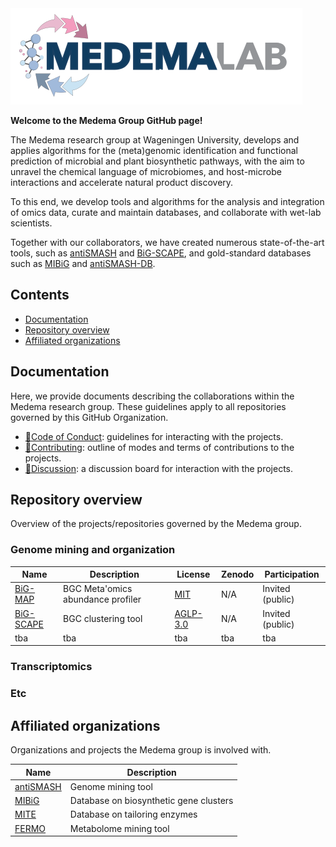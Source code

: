 <img src="./medema_group_logo.svg" style="max-width: 50vw;"/>


**Welcome to the Medema Group GitHub page!**

The Medema research group at Wageningen University, develops and applies algorithms for the (meta)genomic identification and functional prediction of microbial and plant biosynthetic pathways, with the aim to unravel the chemical language of microbiomes, and host-microbe interactions and accelerate natural product discovery. 

To this end, we develop tools and algorithms for the analysis and integration of omics data, curate and maintain databases, and collaborate with wet-lab scientists.

Together with our collaborators, we have created numerous state-of-the-art tools, such as [antiSMASH](https://antismash.secondarymetabolites.org) and [BiG-SCAPE](https://github.com/medema-group/BiG-SCAPE), and gold-standard databases such as [MIBiG](https://mibig.secondarymetabolites.org/) and [antiSMASH-DB](https://antismash-db.secondarymetabolites.org/).

Contents
-----------------
- [Documentation](#documentation)
- [Repository overview](#repository-overview)
- [Affiliated organizations](#affiliated-organizations)

## Documentation

Here, we provide documents describing the collaborations within the Medema research group.
These guidelines apply to all repositories governed by this GitHub Organization.

- [📜Code of Conduct](../CODE_OF_CONDUCT.md): guidelines for interacting with the projects.
- [🤝Contributing](../CONTRIBUTING.md): outline of modes and terms of contributions to the projects.
- [👥Discussion](TBA): a discussion board for interaction with the projects.

## Repository overview

Overview of the projects/repositories governed by the Medema group.

### Genome mining and organization

| Name                                                   | Description                       | License                                            | Zenodo | Participation |
|--------------------------------------------------------|-----------------------------------|----------------------------------------------------|--------|------------|
| [BiG-MAP](https://github.com/medema-group/BiG-MAP)   | BGC Meta'omics abundance profiler | [MIT](https://opensource.org/license/mit)      | N/A | Invited (public) |
| [BiG-SCAPE](https://github.com/medema-group/BiG-SCAPE) | BGC clustering tool             | [AGLP-3.0](https://opensource.org/license/agpl-v3) |  N/A | Invited (public) |
| tba | tba | tba | tba | tba | tba |

### Transcriptomics

### Etc

## Affiliated organizations

Organizations and projects the Medema group is involved with.

| Name                                      | Description                            |
|-------------------------------------------|----------------------------------------|
| [antiSMASH](https://github.com/antismash) | Genome mining tool                     |
| [MIBiG](https://github.com/mibig-secmet)  | Database on biosynthetic gene clusters |
| [MITE](https://github.com/mite-standard)  | Database on tailoring enzymes          |
| [FERMO](https://github.com/fermo-metabolomics)| Metabolome mining tool             |


